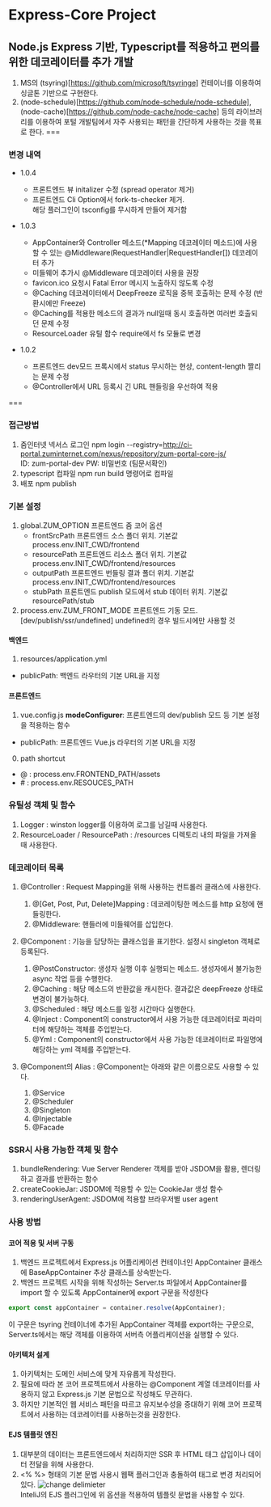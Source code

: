Express-Core Project
===
## Node.js Express 기반, Typescript를 적용하고 편의를 위한 데코레이터를 추가 개발
1. MS의 (tsyring)[https://github.com/microsoft/tsyringe] 컨테이너를 이용하여 싱글톤 기반으로 구현한다.
1. (node-schedule)[https://github.com/node-schedule/node-schedule], (node-cache)[https://github.com/node-cache/node-cache] 등의 라이브러리를 이용하여
포털 개발팀에서 자주 사용되는 패턴을 간단하게 사용하는 것을 목표로 한다.
===
### 변경 내역
- 1.0.4
  - 프론트엔드 뷰 initalizer 수정 (spread operator 제거)
  - 프론트엔드 Cli Option에서 fork-ts-checker 제거.<br>해당 플러그인이 tsconfig를 무시하게 만들어 제거함
  
- 1.0.3
  - AppContainer와 Controller 메소드(*Mapping 데코레이터 메소드)에 사용할 수 있는 
    @Middleware(RequestHandler|RequestHandler[]) 데코레이터 추가
  - 미들웨어 추가시 @Middleware 데코레이터 사용을 권장
  - favicon.ico 요청시 Fatal Error 메시지 노출하지 않도록 수정
  - @Caching 데코레이터에서 DeepFreeze 로직을 중복 호출하는 문제 수정 (반환시에만 Freeze)
  - @Caching를 적용한 메소드의 결과가 null일때 동시 호출하면 여러번 호출되던 문제 수정
  - ResourceLoader 유틸 함수 require에서 fs 모듈로 변경

- 1.0.2
  - 프론트엔드 dev모드 프록시에서 status 무시하는 현상, content-length 짤리는 문제 수정
  - @Controller에서 URL 등록시 긴 URL 핸들링을 우선하여 적용

===
### 접근방법
1. 줌인터넷 넥서스 로그인
  npm login --registry=http://ci-portal.zuminternet.com/nexus/repository/zum-portal-core-js/  
  ID: zum-portal-dev PW: 비밀번호 (팀문서확인)
1. typescript 컴파일 
  npm run build 명령어로 컴파일
2. 배포
  npm publish

### 기본 설정
1. global.ZUM_OPTION
    프론트엔드 줌 코어 옵션
    - frontSrcPath
        프론트엔드 소스 폴더 위치. 기본값 process.env.INIT_CWD/frontend
    - resourcePath
        프론트엔드 리소스 폴더 위치. 기본값 process.env.INIT_CWD/frontend/resources 
    - outputPath
        프론트엔드 번들링 결과 폴더 위치. 기본값 process.env.INIT_CWD/frontend/resources
    - stubPath
        프론트엔드 publish 모드에서 stub 데이터 위치. 기본값 resourcePath/stub
1. process.env.ZUM_FRONT_MODE
    프론트엔드 기동 모드. [dev/publish/ssr/undefined] undefined의 경우 빌드시에만 사용할 것

#### 백엔드  
1. resources/application.yml  
  - publicPath: 백엔드 라우터의 기본 URL을 지정
  
#### 프론트엔드
1. vue.config.js
**modeConfigurer**: 프론트엔드의 dev/publish 모드 등 기본 설정을 적용하는 함수
  - publicPath: 프론트엔드 Vue.js 라우터의 기본 URL을 지정
  
0. path shortcut
  - @ : process.env.FRONTEND_PATH/assets
  - \# : process.env.RESOUCES_PATH

### 유틸성 객체 및 함수
1. Logger : winston logger를 이용하여 로그를 남길때 사용한다.
2. ResourceLoader / ResourcePath : /resources 디렉토리 내의 파일을 가져올 때 사용한다.

### 데코레이터 목록
1. @Controller : Request Mapping을 위해 사용하는 컨트롤러 클래스에 사용한다.
    1. @[Get, Post, Put, Delete]Mapping : 데코레이팅한 메소드를 http 요청에 핸들링한다.
    1. @Middleware: 핸들러에 미들웨어를 삽입한다.
1. @Component : 기능을 담당하는 클래스임을 표기한다. 설정시 singleton 객체로 등록된다.
    1. @PostConstructor: 생성자 실행 이후 실행되는 메소드. 생성자에서 불가능한 async 작업 등을 수행한다.
    1. @Caching : 해당 메소드의 반환값을 캐시한다. 결과값은 deepFreeze 상태로 변경이 불가능하다.
    1. @Scheduled : 해당 메소드를 일정 시간마다 실행한다.
    1. @Inject : Component의 constructor에서 사용 가능한 데코레이터로 파라미터에 해당하는 객체를 주입받는다.
    1. @Yml : Component의 constructor에서 사용 가능한 데코레이터로 파일명에 해당하는 yml 객체를 주입받는다.
    
1. @Component의 Alias : @Component는 아래와 같은 이름으로도 사용할 수 있다.
    1. @Service
    1. @Scheduler
    1. @Singleton
    1. @Injectable
    1. @Facade

### SSR시 사용 가능한 객체 및 함수
1. bundleRendering: Vue Server Renderer 객체를 받아 JSDOM을 활용, 렌더링하고 결과를 반환하는 함수
1. createCookieJar: JSDOM에 적용할 수 있는 CookieJar 생성 함수
1. renderingUserAgent: JSDOM에 적용할 브라우저별 user agent

### 사용 방법
#### 코어 적용 및 서버 구동
1. 백엔드 프로젝트에서 Express.js 어플리케이션 컨테이너인 AppContainer 클래스에 BaseAppContainer 추상 클래스를 상속받는다.
1. 백엔드 프로젝트 시작을 위해 작성하는 Server.ts 파일에서 AppContainer를 import 할 수 있도록 AppContainer에 export 구문을 작성한다
```typescript
export const appContainer = container.resolve(AppContainer);
```
이 구문은 tsyring 컨테이너에 추가된 AppContainer 객체를 export하는 구문으로, Server.ts에서는 해당 객체를 이용하여 서버측 어플리케이션을 실행할 수 있다.

#### 아키텍처 설계
1. 아키텍처는 도메인 서비스에 맞게 자유롭게 작성한다.
1. 필요에 따라 본 코어 프로젝트에서 사용하는 @Component 계열 데코레이터를 사용하지 않고 Express.js 기본 문법으로 작성해도 무관하다.
1. 하지만 기본적인 웹 서비스 패턴을 따르고 유지보수성을 증대하기 위해 코어 프로젝트에서 사용하는 데코레이터를 사용하는것을 권장한다. 

#### EJS 템플릿 엔진
1. 대부분의 데이터는 프론트엔드에서 처리하지만 SSR 후 HTML 태그 삽입이나 데이터 전달을 위해 사용한다.
1. <% %> 형태의 기본 문법 사용시 웹팩 플러그인과 충돌하여 <? ?> 태그로 변경 처리되어 있다.
![change delimieter](https://git.zuminternet.com/zum-portal-framework/zum-portal-core-js-project/raw/master/change_delimeter.png)  
InteliJ의 EJS 플러그인에 위 옵션을 적용하여 템플릿 문법을 사용할 수 있다.
